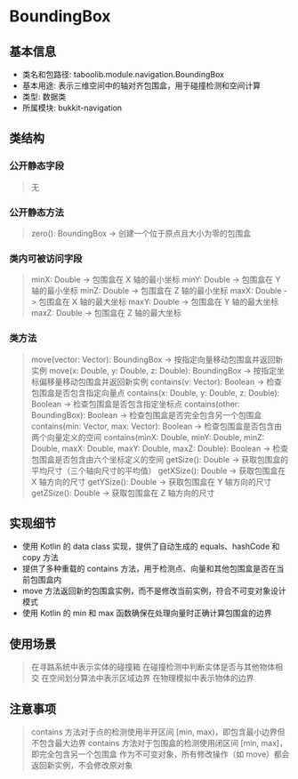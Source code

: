# BoundingBox
## 基本信息
- 类名和包路径: taboolib.module.navigation.BoundingBox
- 基本用途: 表示三维空间中的轴对齐包围盒，用于碰撞检测和空间计算
- 类型: 数据类
- 所属模块: bukkit-navigation

## 类结构
### 公开静态字段
> 无

### 公开静态方法
> zero(): BoundingBox -> 创建一个位于原点且大小为零的包围盒

### 类内可被访问字段
> minX: Double -> 包围盒在 X 轴的最小坐标
> minY: Double -> 包围盒在 Y 轴的最小坐标
> minZ: Double -> 包围盒在 Z 轴的最小坐标
> maxX: Double -> 包围盒在 X 轴的最大坐标
> maxY: Double -> 包围盒在 Y 轴的最大坐标
> maxZ: Double -> 包围盒在 Z 轴的最大坐标

### 类方法
> move(vector: Vector): BoundingBox -> 按指定向量移动包围盒并返回新实例
> move(x: Double, y: Double, z: Double): BoundingBox -> 按指定坐标偏移量移动包围盒并返回新实例
> contains(v: Vector): Boolean -> 检查包围盒是否包含指定向量点
> contains(x: Double, y: Double, z: Double): Boolean -> 检查包围盒是否包含指定坐标点
> contains(other: BoundingBox): Boolean -> 检查包围盒是否完全包含另一个包围盒
> contains(min: Vector, max: Vector): Boolean -> 检查包围盒是否包含由两个向量定义的空间
> contains(minX: Double, minY: Double, minZ: Double, maxX: Double, maxY: Double, maxZ: Double): Boolean -> 检查包围盒是否包含由六个坐标定义的空间
> getSize(): Double -> 获取包围盒的平均尺寸（三个轴向尺寸的平均值）
> getXSize(): Double -> 获取包围盒在 X 轴方向的尺寸
> getYSize(): Double -> 获取包围盒在 Y 轴方向的尺寸
> getZSize(): Double -> 获取包围盒在 Z 轴方向的尺寸

## 实现细节
- 使用 Kotlin 的 data class 实现，提供了自动生成的 equals、hashCode 和 copy 方法
- 提供了多种重载的 contains 方法，用于检测点、向量和其他包围盒是否在当前包围盒内
- move 方法返回新的包围盒实例，而不是修改当前实例，符合不可变对象设计模式
- 使用 Kotlin 的 min 和 max 函数确保在处理向量时正确计算包围盒的边界

## 使用场景
> 在寻路系统中表示实体的碰撞箱
> 在碰撞检测中判断实体是否与其他物体相交
> 在空间划分算法中表示区域边界
> 在物理模拟中表示物体的边界

## 注意事项
> contains 方法对于点的检测使用半开区间 [min, max)，即包含最小边界但不包含最大边界
> contains 方法对于包围盒的检测使用闭区间 [min, max]，即完全包含另一个包围盒
> 作为不可变对象，所有修改操作（如 move）都会返回新实例，不会修改原对象

